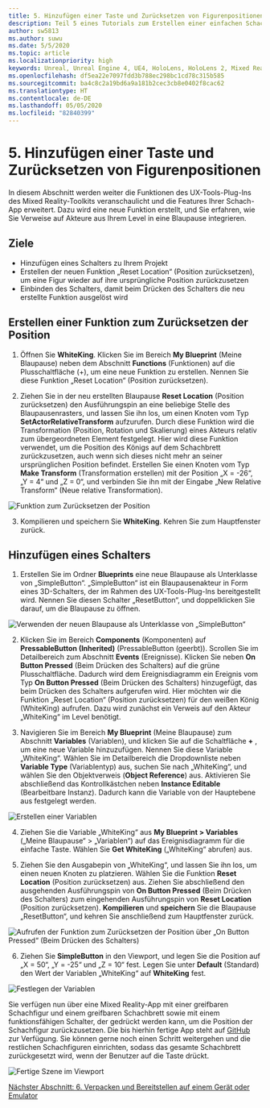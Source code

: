 ```yaml
---
title: 5. Hinzufügen einer Taste und Zurücksetzen von Figurenpositionen
description: Teil 5 eines Tutorials zum Erstellen einer einfachen Schach-App mit Unreal Engine 4 und dem UX-Tools-Plug-In des Mixed Reality-Toolkits
author: sw5813
ms.author: suwu
ms.date: 5/5/2020
ms.topic: article
ms.localizationpriority: high
keywords: Unreal, Unreal Engine 4, UE4, HoloLens, HoloLens 2, Mixed Reality, Tutorial, erste Schritte, MRTK, UXT, UX Tools, Dokumentation
ms.openlocfilehash: df5ea22e7097fdd3b788ec298bc1cd78c315b585
ms.sourcegitcommit: ba4c8c2a19bd6a9a181b2cec3cb8e0402f8cac62
ms.translationtype: HT
ms.contentlocale: de-DE
ms.lasthandoff: 05/05/2020
ms.locfileid: "82840399"
---
```

# <a name="5-adding-a-button--resetting-piece-locations"></a>5. Hinzufügen einer Taste und Zurücksetzen von Figurenpositionen

In diesem Abschnitt werden weiter die Funktionen des UX-Tools-Plug-Ins des Mixed Reality-Toolkits veranschaulicht und die Features Ihrer Schach-App erweitert. Dazu wird eine neue Funktion erstellt, und Sie erfahren, wie Sie Verweise auf Akteure aus Ihrem Level in eine Blaupause integrieren.

## <a name="objectives"></a>Ziele

* Hinzufügen eines Schalters zu Ihrem Projekt
* Erstellen der neuen Funktion „Reset Location“ (Position zurücksetzen), um eine Figur wieder auf ihre ursprüngliche Position zurückzusetzen
* Einbinden des Schalters, damit beim Drücken des Schalters die neu erstellte Funktion ausgelöst wird

## <a name="create-a-function-to-reset-location"></a>Erstellen einer Funktion zum Zurücksetzen der Position

1.  Öffnen Sie **WhiteKing**. Klicken Sie im Bereich **My Blueprint** (Meine Blaupause) neben dem Abschnitt **Functions** (Funktionen) auf die Plusschaltfläche (+), um eine neue Funktion zu erstellen. Nennen Sie diese Funktion „Reset Location“ (Position zurücksetzen). 

2.  Ziehen Sie in der neu erstellten Blaupause **Reset Location** (Position zurücksetzen) den Ausführungspin an eine beliebige Stelle des Blaupausenrasters, und lassen Sie ihn los, um einen Knoten vom Typ **SetActorRelativeTransform** aufzurufen. Durch diese Funktion wird die Transformation (Position, Rotation und Skalierung) eines Akteurs relativ zum übergeordneten Element festgelegt. Hier wird diese Funktion verwendet, um die Position des Königs auf dem Schachbrett zurückzusetzen, auch wenn sich dieses nicht mehr an seiner ursprünglichen Position befindet. Erstellen Sie einen Knoten vom Typ **Make Transform** (Transformation erstellen) mit der Position „X = -26“, „Y = 4“ und „Z = 0“, und verbinden Sie ihn mit der Eingabe „New Relative Transform“ (Neue relative Transformation). 

![Funktion zum Zurücksetzen der Position](images/unreal-uxt/5-function.PNG)

3.  Kompilieren und speichern Sie **WhiteKing**. Kehren Sie zum Hauptfenster zurück. 

## <a name="add-a-button"></a>Hinzufügen eines Schalters

1.  Erstellen Sie im Ordner **Blueprints** eine neue Blaupause als Unterklasse von „SimpleButton“. „SimpleButton“ ist ein Blaupausenakteur in Form eines 3D-Schalters, der im Rahmen des UX-Tools-Plug-Ins bereitgestellt wird. Nennen Sie diesen Schalter „ResetButton“, und doppelklicken Sie darauf, um die Blaupause zu öffnen. 

![Verwenden der neuen Blaupause als Unterklasse von „SimpleButton“](images/unreal-uxt/5-subclass.PNG)

2.  Klicken Sie im Bereich **Components** (Komponenten) auf **PressableButton (Inherited)** (PressableButton (geerbt)). Scrollen Sie im Detailbereich zum Abschnitt **Events** (Ereignisse). Klicken Sie neben **On Button Pressed** (Beim Drücken des Schalters) auf die grüne Plusschaltfläche. Dadurch wird dem Ereignisdiagramm ein Ereignis vom Typ **On Button Pressed** (Beim Drücken des Schalters) hinzugefügt, das beim Drücken des Schalters aufgerufen wird. Hier möchten wir die Funktion „Reset Location“ (Position zurücksetzen) für den weißen König (WhiteKing) aufrufen. Dazu wird zunächst ein Verweis auf den Akteur „WhiteKing“ im Level benötigt. 

3.  Navigieren Sie im Bereich **My Blueprint** (Meine Blaupause) zum Abschnitt **Variables** (Variablen), und klicken Sie auf die Schaltfläche **+** , um eine neue Variable hinzuzufügen. Nennen Sie diese Variable „WhiteKing“. Wählen Sie im Detailbereich die Dropdownliste neben **Variable Type** (Variablentyp) aus, suchen Sie nach „WhiteKing“, und wählen Sie den Objektverweis (**Object Reference**) aus. Aktivieren Sie abschließend das Kontrollkästchen neben **Instance Editable** (Bearbeitbare Instanz). Dadurch kann die Variable von der Hauptebene aus festgelegt werden. 

![Erstellen einer Variablen](images/unreal-uxt/5-var.PNG)

4.  Ziehen Sie die Variable „WhiteKing“ aus **My Blueprint > Variables** („Meine Blaupause“ > „Variablen“) auf das Ereignisdiagramm für die einfache Taste. Wählen Sie **Get WhiteKing** („WhiteKing“ abrufen) aus. 

5.  Ziehen Sie den Ausgabepin von „WhiteKing“, und lassen Sie ihn los, um einen neuen Knoten zu platzieren. Wählen Sie die Funktion **Reset Location** (Position zurücksetzen) aus. Ziehen Sie abschließend den ausgehenden Ausführungspin von **On Button Pressed** (Beim Drücken des Schalters) zum eingehenden Ausführungspin von **Reset Location** (Position zurücksetzen). **Kompilieren** und **speichern** Sie die Blaupause „ResetButton“, und kehren Sie anschließend zum Hauptfenster zurück. 

![Aufrufen der Funktion zum Zurücksetzen der Position über „On Button Pressed“ (Beim Drücken des Schalters)](images/unreal-uxt/5-callresetloc.PNG)

6.  Ziehen Sie **SimpleButton** in den Viewport, und legen Sie die Position auf „X = 50“, „Y = -25“ und „Z = 10“ fest. Legen Sie unter **Default** (Standard) den Wert der Variablen „WhiteKing“ auf **WhiteKing** fest.

![Festlegen der Variablen](images/unreal-uxt/5-buttonlevel.PNG)

Sie verfügen nun über eine Mixed Reality-App mit einer greifbaren Schachfigur und einem greifbaren Schachbrett sowie mit einem funktionsfähigen Schalter, der gedrückt werden kann, um die Position der Schachfigur zurückzusetzen. Die bis hierhin fertige App steht auf [GitHub](https://github.com/microsoft/MixedReality-Unreal-Samples/tree/master/ChessApp) zur Verfügung. Sie können gerne noch einen Schritt weitergehen und die restlichen Schachfiguren einrichten, sodass das gesamte Schachbrett zurückgesetzt wird, wenn der Benutzer auf die Taste drückt.

![Fertige Szene im Viewport](images/unreal-uxt/5-endscene.PNG)

[Nächster Abschnitt: 6. Verpacken und Bereitstellen auf einem Gerät oder Emulator](unreal-uxt-ch6.md)